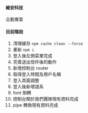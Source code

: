 #### 維安科技

企劃專案

#### 目前階段

1. 清理緩存 `npm cache clean --force`
2. 重新 `npm i`
3. 登入後左側菜單完成
4. 完善送出信件後的動作
5. 新增控制台 router
6. 取得登入時間及用戶名稱
7. 登入頁面調整
8. 登入後新增語系
9. font 倒轉
10. 控制台關於我們團隊現有資料完成
11. pipe 轉換現有資料完成
